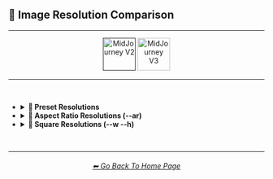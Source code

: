 <h2>📏 Image Resolution Comparison</h2>

<hr><!--------------->

<div align="center">

[<img src="https://github.com/willwulfken/MidJourney-Styles-and-Keywords-Reference/blob/main/Images/Repo_Parts/Buttons/version_button/button_version_MJV2_active.png?raw=true" alt="MidJourney V2" height="64" />]()
[<img src="https://github.com/willwulfken/MidJourney-Styles-and-Keywords-Reference/blob/main/Images/Repo_Parts/Buttons/version_button/button_version_MJV3_inactive.png?raw=true" alt="MidJourney V3" height="64" />](https://github.com/willwulfken/MidJourney-Styles-and-Keywords-Reference/blob/main/Pages/MJ_V3/Comparison_Pages/Image_Resolution_and_Upscaling/Image_Resolution_Comparison.md)

</div>

<hr>
<br>

- <details><summary><b>📏 Preset Resolutions</b></summary><p><div align="center">

	<table>
		<tr>
			<td width=150 align=center>--wallpaper</td>
			<td align=center><img src="https://github.com/willwulfken/MidJourney-Styles-and-Keywords-Reference/blob/main/Images/MJ_V2/Comparison_Page_Images/Image_Resolution_Comparison/_sphere_--wallpaper.png?raw=true" width="1920" /><p><code>1920x1024 (hd)</code></p></td>
		</tr>
		<tr>
			<td width=150 align=center>--ll</td>
			<td align=center><img src="https://github.com/willwulfken/MidJourney-Styles-and-Keywords-Reference/blob/main/Images/MJ_V2/Comparison_Page_Images/Image_Resolution_Comparison/_sphere_--ll.png?raw=true" width="768" /><p><code>768x512 (hd)</code></p></td>
		</tr>
		<tr>
			<td width=150 align=center>--ml</td>
			<td align=center><img src="https://github.com/willwulfken/MidJourney-Styles-and-Keywords-Reference/blob/main/Images/MJ_V2/Comparison_Page_Images/Image_Resolution_Comparison/_sphere_--ml.png?raw=true" width="448" /><p><code>448x320</code></p></td>
		</tr>
		<tr>
			<td width=150 align=center>--sl</td>
			<td align=center><img src="https://github.com/willwulfken/MidJourney-Styles-and-Keywords-Reference/blob/main/Images/MJ_V2/Comparison_Page_Images/Image_Resolution_Comparison/_sphere_--sl.png?raw=true" width="320" /><p><code>320x256</code></p></td>
		</tr>
		<tr>
			<td width=150 align=center>--lp</td>
			<td align=center><img src="https://github.com/willwulfken/MidJourney-Styles-and-Keywords-Reference/blob/main/Images/MJ_V2/Comparison_Page_Images/Image_Resolution_Comparison/_sphere_--lp.png?raw=true" width="512" /><p><code>512x768 (hd)</code></p></td>
		</tr>
		<tr>
			<td width=150 align=center>--mp</td>
			<td align=center><img src="https://github.com/willwulfken/MidJourney-Styles-and-Keywords-Reference/blob/main/Images/MJ_V2/Comparison_Page_Images/Image_Resolution_Comparison/_sphere_--mp.png?raw=true" width="320" /><p><code>320x448</code></p></td>
		</tr>
		<tr>
			<td width=150 align=center>--sp</td>
			<td align=center><img src="https://github.com/willwulfken/MidJourney-Styles-and-Keywords-Reference/blob/main/Images/MJ_V2/Comparison_Page_Images/Image_Resolution_Comparison/_sphere_--sp.png?raw=true" width="256" /><p><code>256x320</code></p></td>
		</tr>
	</table>

  </div></p></details>



- <details><summary><b>🔳 Aspect Ratio Resolutions (--ar)</b></summary><p><div align="center">

	<table>
		<tr align=center valign=middle>
			<th colspan="11">Width Ratio</th>
		</tr>
		<tr align=center valign=middle>
			<th rowspan="10">Height Ratio</th>
			<th></th><th>1</th><th>2</th><th>3</th><th>4</th><th>5</th><th>6</th><th>7</th><th>8</th><th>9</th>
		</tr>
		<tr align=center valign=middle>
			<th>1</th>
			<td><img src="https://github.com/willwulfken/MidJourney-Styles-and-Keywords-Reference/blob/main/Images/MJ_V2/Comparison_Page_Images/Image_Resolution_Comparison/sphere_ar1-1.png?raw=true" width="256" /><p><code>512x512</code></p></td>
			<td><img src="https://github.com/willwulfken/MidJourney-Styles-and-Keywords-Reference/blob/main/Images/MJ_V2/Comparison_Page_Images/Image_Resolution_Comparison/sphere_ar2-1.png?raw=true" width="512" /><p><code>1024x512</code></p></td>
			<td></td><td></td><td></td><td></td><td></td><td></td><td></td>
		</tr>
		<tr align=center valign=middle>
			<th>2</th>
			<td><img src="https://github.com/willwulfken/MidJourney-Styles-and-Keywords-Reference/blob/main/Images/MJ_V2/Comparison_Page_Images/Image_Resolution_Comparison/sphere_ar1-2.png?raw=true" width="256" /><p><code>512x1024</code></p></td>
			<td></td>
			<td><img src="https://github.com/willwulfken/MidJourney-Styles-and-Keywords-Reference/blob/main/Images/MJ_V2/Comparison_Page_Images/Image_Resolution_Comparison/sphere_ar3-2.png?raw=true" width="384" /><p><code>768x512</code></p></td>
			<td></td>
			<td><img src="https://github.com/willwulfken/MidJourney-Styles-and-Keywords-Reference/blob/main/Images/MJ_V2/Comparison_Page_Images/Image_Resolution_Comparison/sphere_ar5-2.png?raw=true" width="640" /><p><code>1280x512</code></p></td>
			<td></td><td></td><td></td><td></td>
		</tr>
		<tr align=center valign=middle>
			<th>3</th><td></td>
			<td><img src="https://github.com/willwulfken/MidJourney-Styles-and-Keywords-Reference/blob/main/Images/MJ_V2/Comparison_Page_Images/Image_Resolution_Comparison/sphere_ar2-3.png?raw=true" width="256" /><p><code>512x768</code></p></td>
			<td></td><td></td><td></td><td></td><td></td><td></td><td></td>
		</tr>
		<tr align=center valign=middle>
			<th>4</th><td></td><td></td><td></td><td></td>
			<td><img src="https://github.com/willwulfken/MidJourney-Styles-and-Keywords-Reference/blob/main/Images/MJ_V2/Comparison_Page_Images/Image_Resolution_Comparison/sphere_ar5-4.png?raw=true" width="320" /><p><code>640x512</code></p></td>
			<td></td>
			<td><img src="https://github.com/willwulfken/MidJourney-Styles-and-Keywords-Reference/blob/main/Images/MJ_V2/Comparison_Page_Images/Image_Resolution_Comparison/sphere_ar7-4.png?raw=true" width="448" /><p><code>896x512</code></p></td>
			<td></td>
			<td><img src="https://github.com/willwulfken/MidJourney-Styles-and-Keywords-Reference/blob/main/Images/MJ_V2/Comparison_Page_Images/Image_Resolution_Comparison/sphere_ar9-4.png?raw=true" width="576" /><p><code>1152x512</code></p></td>
		</tr>
		<tr align=center valign=middle>
			<th>5</th><td></td>
			<td><img src="https://github.com/willwulfken/MidJourney-Styles-and-Keywords-Reference/blob/main/Images/MJ_V2/Comparison_Page_Images/Image_Resolution_Comparison/sphere_ar2-5.png?raw=true" width="256" /><p><code>512x1280</code></p></td>
			<td></td>
			<td><img src="https://github.com/willwulfken/MidJourney-Styles-and-Keywords-Reference/blob/main/Images/MJ_V2/Comparison_Page_Images/Image_Resolution_Comparison/sphere_ar4-5.png?raw=true" width="256" /><p><code>512x640</code></p></td>
			<td></td><td></td><td></td><td></td><td></td>
		</tr>
		<tr align=center valign=middle>
			<th>6</th><td></td><td></td><td></td><td></td><td></td><td></td><td></td><td></td><td></td>
		</tr>
		<tr align=center valign=middle>
			<th>7</th><td></td><td></td><td></td>
			<td><img src="https://github.com/willwulfken/MidJourney-Styles-and-Keywords-Reference/blob/main/Images/MJ_V2/Comparison_Page_Images/Image_Resolution_Comparison/sphere_ar4-7.png?raw=true" width="256" /><p><code>512x896</code></p></td>
			<td></td><td></td><td></td><td></td><td></td>
		</tr>
		<tr align=center valign=middle>
			<th>8</th><td></td><td></td><td></td><td></td><td></td><td></td><td></td><td></td><td></td>
		</tr>
		<tr align=center valign=middle>
			<th>9</th><td></td><td></td><td></td>
			<td><img src="https://github.com/willwulfken/MidJourney-Styles-and-Keywords-Reference/blob/main/Images/MJ_V2/Comparison_Page_Images/Image_Resolution_Comparison/sphere_ar4-9.png?raw=true" width="256" /><p><code>512x1152</code></p></td>
			<td></td><td></td><td></td><td></td><td></td>
		</tr>
	</table>

  </div></p></details>



- <details><summary><b>📐 Square Resolutions (--w --h)</b></summary><p><div align="center">

	<table>
		<tr align=center valign=middle>
			<td width="150">64x64</td>
			<td><img src="https://github.com/willwulfken/MidJourney-Styles-and-Keywords-Reference/blob/main/Images/MJ_V2/Comparison_Page_Images/Image_Resolution_Comparison/sphere_wh64.png?raw=true" width="64" /></td>
		</tr>
		<tr align=center valign=middle>
			<td width="150">128x128</td>
			<td><img src="https://github.com/willwulfken/MidJourney-Styles-and-Keywords-Reference/blob/main/Images/MJ_V2/Comparison_Page_Images/Image_Resolution_Comparison/sphere_wh128.png?raw=true" width="128" /></td>
		</tr>
		<tr align=center valign=middle>
			<td width="150">192x192</td>
			<td><img src="https://github.com/willwulfken/MidJourney-Styles-and-Keywords-Reference/blob/main/Images/MJ_V2/Comparison_Page_Images/Image_Resolution_Comparison/sphere_wh192.png?raw=true" width="192" /></td>
		</tr>
		<tr align=center valign=middle>
			<td width="150">256x256</td>
			<td><img src="https://github.com/willwulfken/MidJourney-Styles-and-Keywords-Reference/blob/main/Images/MJ_V2/Comparison_Page_Images/Image_Resolution_Comparison/sphere_wh256.png?raw=true" width="256" /></td>
		</tr>
		<tr align=center valign=middle>
			<td width="150">320x320</td>
			<td><img src="https://github.com/willwulfken/MidJourney-Styles-and-Keywords-Reference/blob/main/Images/MJ_V2/Comparison_Page_Images/Image_Resolution_Comparison/sphere_wh320.png?raw=true" width="320" /></td>
		</tr>
		<tr align=center valign=middle>
			<td width="150">384x384</td>
			<td><img src="https://github.com/willwulfken/MidJourney-Styles-and-Keywords-Reference/blob/main/Images/MJ_V2/Comparison_Page_Images/Image_Resolution_Comparison/sphere_wh384.png?raw=true" width="384" /></td>
		</tr>
		<tr align=center valign=middle>
			<td width="150">512x512 (--hd)</td>
			<td><img src="https://github.com/willwulfken/MidJourney-Styles-and-Keywords-Reference/blob/main/Images/MJ_V2/Comparison_Page_Images/Image_Resolution_Comparison/sphere_wh512_hd.png?raw=true" width="512" /></td>
		</tr>
		<tr align=center valign=middle>
			<td width="150">640x640 (--hd)</td>
			<td><img src="https://github.com/willwulfken/MidJourney-Styles-and-Keywords-Reference/blob/main/Images/MJ_V2/Comparison_Page_Images/Image_Resolution_Comparison/sphere_wh640_hd.png?raw=true" width="640" /></td>
		</tr>
		<tr align=center valign=middle>
			<td width="150">768x768 (--hd)</td>
			<td><img src="https://github.com/willwulfken/MidJourney-Styles-and-Keywords-Reference/blob/main/Images/MJ_V2/Comparison_Page_Images/Image_Resolution_Comparison/sphere_wh768_hd.png?raw=true" width="768" /></td>
		</tr>
		<tr align=center valign=middle>
			<td width="150">896x896 (--hd)</td>
			<td><img src="https://github.com/willwulfken/MidJourney-Styles-and-Keywords-Reference/blob/main/Images/MJ_V2/Comparison_Page_Images/Image_Resolution_Comparison/sphere_wh896_hd.png?raw=true" width="896" /></td>
		</tr>
		<tr align=center valign=middle>
			<td width="150">1280x1280 (--hd)</td>
			<td><img src="https://github.com/willwulfken/MidJourney-Styles-and-Keywords-Reference/blob/main/Images/MJ_V2/Comparison_Page_Images/Image_Resolution_Comparison/sphere_wh1280_hd.png?raw=true" width="1280" /></td>
		</tr>
	</table>

  </div></p></details>

<br>

<hr><!--------------->
<div align="center">
<h6><a href="https://github.com/willwulfken/MidJourney-Styles-and-Keywords-Reference/blob/main/README.md">⬅ Go Back To Home Page</a></h6>
</div>